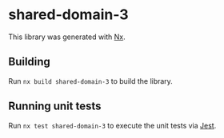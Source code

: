 # shared-domain-3

This library was generated with [Nx](https://nx.dev).

## Building

Run `nx build shared-domain-3` to build the library.

## Running unit tests

Run `nx test shared-domain-3` to execute the unit tests via [Jest](https://jestjs.io).
